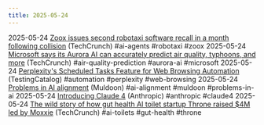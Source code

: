 ```yaml
---
title: 2025-05-24
---
```


2025-05-24 [Zoox issues second robotaxi software recall in a month following collision](https://techcrunch.com/2025/05/23/zoox-issues-second-robotaxi-software-recall-in-a-month-following-collision/) (TechCrunch) #ai-agents #robotaxi #zoox
2025-05-24 [Microsoft says its Aurora AI can accurately predict air quality, typhoons, and more](https://techcrunch.com/2025/05/23/microsoft-says-its-aurora-ai-can-accurately-predict-air-quality-typhoons-and-more/) (TechCrunch) #air-quality-prediction #aurora-ai #microsoft
2025-05-24 [Perplexity's Scheduled Tasks Feature for Web Browsing Automation](https://www.testingcatalog.com/perplexity-prepares-scheduled-tasks-feature-to-automate-your-web-browsing/) (TestingCatalog) #automation #perplexity #web-browsing
2025-05-24 [Problems in AI alignment](https://muldoon.cloud/2025/05/22/alignment.html) (Muldoon) #ai-alignment #muldoon #problems-in-ai
2025-05-24 [Introducing Claude 4](https://www.anthropic.com/news/claude-4) (Anthropic) #anthropic #claude4
2025-05-24 [The wild story of how gut health AI toilet startup Throne raised $4M led by Moxxie](https://techcrunch.com/2025/05/22/the-wild-story-of-how-gut-health-ai-toilet-startup-throne-raised-4m-led-by-moxxie/) (TechCrunch) #ai-toilets #gut-health #throne
